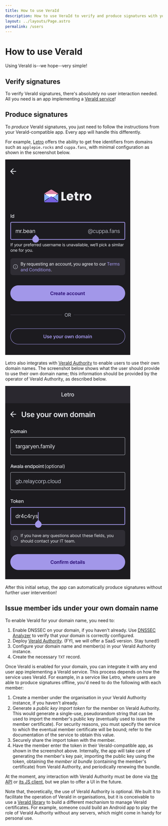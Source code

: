 ```yaml
---
title: How to use VeraId
description: How to use VeraId to verify and produce signatures with your own domain name
layout: ../layouts/Page.astro
permalink: /users
---
```


# How to use VeraId

Using VeraId is--we hope--very simple!

## Verify signatures

To verify VeraId signatures, there's absolutely no user interaction needed.
All you need is an app implementing a [VeraId service](/services)!

## Produce signatures

To _produce_ VeraId signatures,
you just need to follow the instructions from your VeraId-compatible app.
Every app will handle this differently.

For example,
[Letro](https://letro.app/en/) offers the ability to get free identifiers from domains such as `applepie.rocks` and `cuppa.fans`,
with minimal configuration as shown in the screenshot below.

![Letro signup with Relaycorp-managed domain name](../assets/images/usage/letro-free-account.png)

Letro also integrates with [VeraId Authority](https://docs.relaycorp.tech/veraid-authority/) to enable users to use their own domain names.
The screenshot below shows what the user should provide to use their own domain name;
this information should be provided by the operator of VeraId Authority, as described below.

![Letro signup with own domain name](../assets/images/usage/letro-own-domain.png)

After this initial setup,
the app can automatically produce signatures without further user intervention!

## Issue member ids under your own domain name

To enable VeraId for your domain name, you need to:

1. Enable DNSSEC on your domain, if you haven't already. Use [DNSSEC Analyzer](https://dnssec-analyzer.verisignlabs.com/) to verify that your domain is correctly configured.
2. Deploy [VeraId Authority](https://docs.relaycorp.tech/veraid-authority/). (FYI, we will offer a SaaS version. Stay tuned!)
3. Configure your domain name and member(s) in your VeraId Authority instance.
4. Create the necessary `TXT` record.

Once VeraId is enabled for your domain,
you can integrate it with any end user app implementing a VeraId service.
This process depends on how the service uses VeraId.
For example,
in a service like Letro,
where users are able to produce signatures offline,
you'd need to do the following with each member:

1. Create a member under the organisation in your VeraId Authority instance, if you haven't already.
2. Generate a _public key import token_ for the member on VeraId Authority. This would generate a single-use, pseudorandom string that can be used to import the member's public key (eventually used to issue the member certificate). For security reasons, you must specify the service to which the eventual member certificate will be bound; refer to the documentation of the service to obtain this value.
3. Securely share the import token with the member.
4. Have the member enter the token in their VeraId-compatible app, as shown in the screenshot above. Internally, the app will take care of generating the member's key pair, importing the public key using the token, obtaining the _member id bundle_ (containing the member's certificate) from VeraId Authority, and periodically renewing the bundle.

At the moment, any interaction with VeraId Authority must be done via [the API](https://docs.relaycorp.tech/veraid-authority/api) or [its JS client](https://docs.relaycorp.tech/veraid-authority-js/), but we plan to offer a UI in the future.

Note that, theoretically, the use of VeraId Authority is optional.
We built it to facilitate the operation of VeraId in organisations,
but it is conceivable to use a [VeraId library](/overview#core-libraries) to build a different mechanism to manage VeraId certificates.
For example,
someone could build an Android app to play the role of VeraId Authority without any servers,
which might come in handy for personal use.
